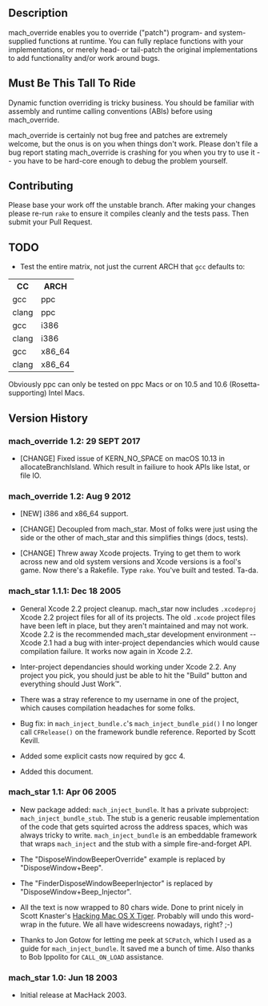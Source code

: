 ## Description

mach_override enables you to override ("patch") program- and system-supplied functions at runtime. You can fully replace functions with your implementations, or merely head- or tail-patch the original implementations to add functionality and/or work around bugs.

## Must Be This Tall To Ride

Dynamic function overriding is tricky business. You should be familiar with assembly and runtime calling conventions (ABIs) before using mach_override.

mach_override is certainly not bug free and patches are extremely welcome, but the onus is on you when things don't work. Please don't file a bug report stating mach_override is crashing for you when you try to use it -- you have to be hard-core enough to debug the problem yourself.

## Contributing

Please base your work off the unstable branch. After making your changes please re-run `rake` to ensure it compiles cleanly and the tests pass. Then submit your Pull Request.

## TODO

* Test the entire matrix, not just the current ARCH that `gcc` defaults to:

<table>
	<tr>
		<th>CC</th> <th>ARCH</th>
	</tr>
	<tr>
		<td>gcc</td> <td>ppc</td>
	</tr>
	<tr>
		<td>clang</td> <td>ppc</td>
	</tr>
	<tr>
		<td>gcc</td> <td>i386</td>
	</tr>
	<tr>
		<td>clang</td> <td>i386</td>
	</tr>
	<tr>
		<td>gcc</td> <td>x86_64</td>
	</tr>
	<tr>
		<td>clang</td> <td>x86_64</td>
	</tr>
</table>

Obviously ppc can only be tested on ppc Macs or on 10.5 and 10.6 (Rosetta-supporting) Intel Macs.

## Version History

### mach_override 1.2: 29 SEPT 2017

* [CHANGE] Fixed issue of KERN_NO_SPACE on macOS 10.13 in allocateBranchIsland. Which result in failiure to hook APIs like lstat, or file IO.

### mach_override 1.2: Aug 9 2012

* [NEW] i386 and x86_64 support.

* [CHANGE] Decoupled from mach_star. Most of folks were just using the side or the other of mach_star and this simplifies things (docs, tests).

* [CHANGE] Threw away Xcode projects. Trying to get them to work across new and old system versions and Xcode versions is a fool's game. Now there's a Rakefile. Type `rake`. You've built and tested. Ta-da.

### mach_star 1.1.1: Dec 18 2005

* General Xcode 2.2 project cleanup. mach_star now includes `.xcodeproj` Xcode 2.2 project files for all of its projects. The old `.xcode` project files have been left in place, but they aren't maintained and may not work. Xcode 2.2 is the recommended mach_star development environment -- Xcode 2.1 had a bug with inter-project dependancies which would cause compilation failure. It works now again in Xcode 2.2.

* Inter-project dependancies should working under Xcode 2.2. Any project you pick, you should just be able to hit the "Build" button and everything should Just Work&trade;.

* There was a stray reference to my username in one of the project, which causes compilation headaches for some folks.

* Bug fix: in `mach_inject_bundle.c`'s `mach_inject_bundle_pid()` I no longer call `CFRelease()` on the framework bundle reference. Reported by Scott Kevill.

* Added some explicit casts now required by gcc 4.

* Added this document.

### mach_star 1.1: Apr 06 2005

* New package added: `mach_inject_bundle`. It has a private subproject: `mach_inject_bundle_stub`. The stub is a generic reusable implementation of the code that gets squirted across the address spaces, which was always tricky to write. `mach_inject_bundle` is an embeddable framework that wraps `mach_inject` and the stub with a simple fire-and-forget API.

* The "DisposeWindowBeeperOverride" example is replaced by "DisposeWindow+Beep".

* The "FinderDisposeWindowBeeperInjector" is replaced by "DisposeWindow+Beep_Injector".

* All the text is now wrapped to 80 chars wide. Done to print nicely in Scott Knaster's [Hacking Mac OS X Tiger](http://www.amazon.com/exec/obidos/ASIN/076458345X). Probably will undo this word-wrap in the future. We all have widescreens nowadays, right? ;-)

* Thanks to Jon Gotow for letting me peek at `SCPatch`, which I used as a guide for `mach_inject_bundle`. It saved me a bunch of time. Also thanks to Bob Ippolito for `CALL_ON_LOAD` assistance.

### mach_star 1.0: Jun 18 2003

* Initial release at MacHack 2003.
